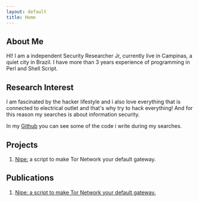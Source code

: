 ```yaml
---
layout: default
title: Home
---
```


## About Me

HI! I am a independent Security Researcher Jr, currently live in Campinas,
a quiet city in Brazil. I have more than 3 years experience of programming in
Perl and Shell Script.

## Research Interest

I am fascinated by the hacker lifestyle and i also love everything that is connected to
electrical outlet and that's why try to hack everything!
And for this reason my searches is about information security.

In my [Github](https://github.com/GouveaHeitor) you can see some of the code i write during my searches.

## Projects

1. [Nipe:](https://github.com/GouveaHeitor/nipe) a script to make Tor Network your default gateway.

## Publications

1. [Nipe: a script to make Tor Network your default gateway.](https://medium.com/@gouveaheitor/nipe-script-to-redirect-all-traffic-from-the-machine-to-the-tor-network-5f01a083fc80#)
